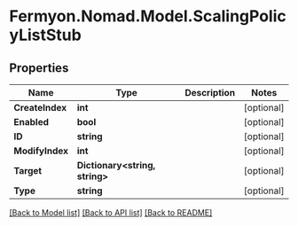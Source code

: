 # Fermyon.Nomad.Model.ScalingPolicyListStub

## Properties

Name | Type | Description | Notes
------------ | ------------- | ------------- | -------------
**CreateIndex** | **int** |  | [optional] 
**Enabled** | **bool** |  | [optional] 
**ID** | **string** |  | [optional] 
**ModifyIndex** | **int** |  | [optional] 
**Target** | **Dictionary&lt;string, string&gt;** |  | [optional] 
**Type** | **string** |  | [optional] 

[[Back to Model list]](../README.md#documentation-for-models) [[Back to API list]](../README.md#documentation-for-api-endpoints) [[Back to README]](../README.md)

